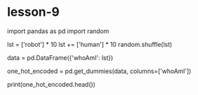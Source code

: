 # lesson-9
import pandas as pd 
import random  

lst = ['robot'] * 10 
lst += ['human'] * 10 
random.shuffle(lst)  

data = pd.DataFrame({'whoAmI': lst})  

one_hot_encoded = pd.get_dummies(data, columns=['whoAmI'])  

print(one_hot_encoded.head())
